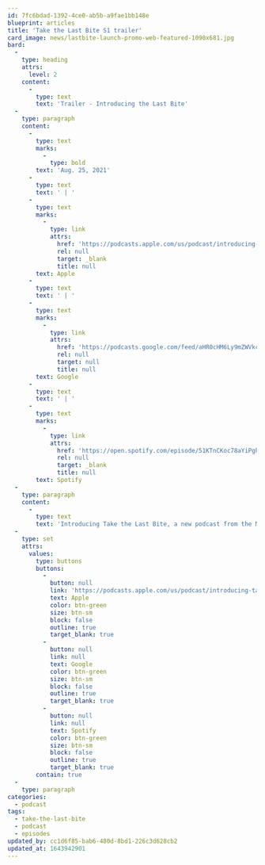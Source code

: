```yaml
---
id: 7fc6bdad-1392-4ce0-ab5b-a9fae1bb148e
blueprint: articles
title: 'Take the Last Bite S1 trailer'
card_image: news/lastbite-launch-promo-web-featured-1090x681.jpg
bard:
  -
    type: heading
    attrs:
      level: 2
    content:
      -
        type: text
        text: 'Trailer - Introducing the Last Bite'
  -
    type: paragraph
    content:
      -
        type: text
        marks:
          -
            type: bold
        text: 'Aug. 25, 2021'
      -
        type: text
        text: ' | '
      -
        type: text
        marks:
          -
            type: link
            attrs:
              href: 'https://podcasts.apple.com/us/podcast/introducing-take-the-last-bite/id1582890778?i=1000533137098'
              rel: null
              target: _blank
              title: null
        text: Apple
      -
        type: text
        text: ' | '
      -
        type: text
        marks:
          -
            type: link
            attrs:
              href: 'https://podcasts.google.com/feed/aHR0cHM6Ly9mZWVkcy50cmFuc2lzdG9yLmZtL3Rha2UtdGhlLWxhc3QtYml0ZQ/episode/OTc2NzY5MzMtOTk3MC00YjFhLTk0MzEtZGEzODUyOTRhZmJj?sa=X&ved=0CAUQkfYCahcKEwiApuOYwNHyAhUAAAAAHQAAAAAQAQ'
              rel: null
              target: null
              title: null
        text: Google
      -
        type: text
        text: ' | '
      -
        type: text
        marks:
          -
            type: link
            attrs:
              href: 'https://open.spotify.com/episode/51KTnCKoc78aYiPgPzlJSX'
              rel: null
              target: _blank
              title: null
        text: Spotify
  -
    type: paragraph
    content:
      -
        type: text
        text: 'Introducing Take the Last Bite, a new podcast from the Midwest Institute for Sexuality and Gender Diversity. Season one launches August 31, 2021 with new episodes bi-weekly. In the meantime, learn more about our intentions for this podcast and listen to a sneak peak of episode one.'
  -
    type: set
    attrs:
      values:
        type: buttons
        buttons:
          -
            button: null
            link: 'https://podcasts.apple.com/us/podcast/introducing-take-the-last-bite/id1582890778?i=1000533137098'
            text: Apple
            color: btn-green
            size: btn-sm
            block: false
            outline: true
            target_blank: true
          -
            button: null
            link: null
            text: Google
            color: btn-green
            size: btn-sm
            block: false
            outline: true
            target_blank: true
          -
            button: null
            link: null
            text: Spotify
            color: btn-green
            size: btn-sm
            block: false
            outline: true
            target_blank: true
        contain: true
  -
    type: paragraph
categories:
  - podcast
tags:
  - take-the-last-bite
  - podcast
  - episodes
updated_by: cc1d6f85-bab6-480d-8bd1-226c3d628cb2
updated_at: 1643942901
---
```

